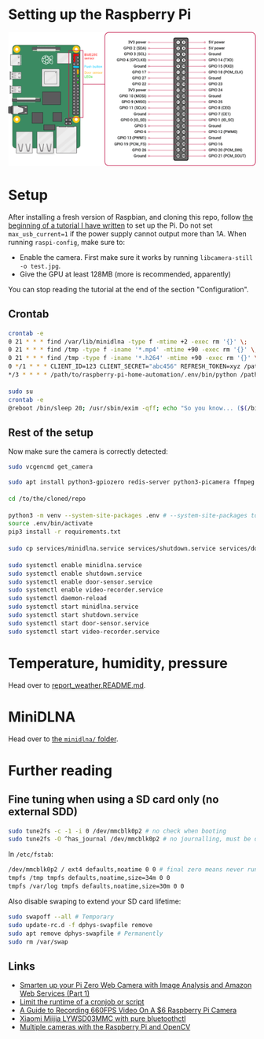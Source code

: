 # Setting up the Raspberry Pi

![GPIO pins](GPIO.png)

# Setup

After installing a fresh version of Raspbian, and cloning this repo, follow [the beginning of a tutorial I have written](https://romainpellerin.eu/raspberry-pi-the-ultimate-guide.html) to set up the Pi. Do not set `max_usb_current=1` if the power supply cannot output more than 1A. When running `raspi-config`, make sure to:

- Enable the camera. First make sure it works by running `libcamera-still -o test.jpg`.
- Give the GPU at least 128MB (more is recommended, apparently)

You can stop reading the tutorial at the end of the section "Configuration".

## Crontab

```bash
crontab -e
0 21 * * * find /var/lib/minidlna -type f -mtime +2 -exec rm '{}' \;
0 21 * * * find /tmp -type f -iname '*.mp4' -mtime +90 -exec rm '{}' \;
0 21 * * * find /tmp -type f -iname '*.h264' -mtime +90 -exec rm '{}' \;
0 */1 * * * CLIENT_ID=123 CLIENT_SECRET="abc456" REFRESH_TOKEN=xyz /path/to/raspberry-pi-home-automation/.env/bin/python /path/to/raspberry-pi-home-automation/auto-mute-strava-activities.py
*/3 * * * * /path/to/raspberry-pi-home-automation/.env/bin/python /path/to/raspberry-pi-home-automation/report_weather.py

sudo su
crontab -e
@reboot /bin/sleep 20; /usr/sbin/exim -qff; echo "So you know... ($(/bin/date))\n\n$(/usr/bin/tail -n 500 /var/log/syslog)" | mail -s "Rpi turned on 20secs ago" root
```

## Rest of the setup

Now make sure the camera is correctly detected:

```bash
sudo vcgencmd get_camera
```

```bash
sudo apt install python3-gpiozero redis-server python3-picamera ffmpeg libatlas-base-dev python3-picamera2 python3-opencv

cd /to/the/cloned/repo

python3 -m venv --system-site-packages .env # --system-site-packages to have the system-installed picamera2 module available
source .env/bin/activate
pip3 install -r requirements.txt

sudo cp services/minidlna.service services/shutdown.service services/door-sensor.service services/video-recorder.service /etc/systemd/system

sudo systemctl enable minidlna.service
sudo systemctl enable shutdown.service
sudo systemctl enable door-sensor.service
sudo systemctl enable video-recorder.service
sudo systemctl daemon-reload
sudo systemctl start minidlna.service
sudo systemctl start shutdown.service
sudo systemctl start door-sensor.service
sudo systemctl start video-recorder.service
```

# Temperature, humidity, pressure

Head over to [report_weather.README.md](report_weather.README.md).

# MiniDLNA

Head over to [the `minidlna/` folder](minidlna/README.md).

# Further reading

## Fine tuning when using a SD card only (no external SDD)

```bash
sudo tune2fs -c -1 -i 0 /dev/mmcblk0p2 # no check when booting
sudo tune2fs -O ^has_journal /dev/mmcblk0p2 # no journalling, must be done from a PC on mmcblk0p2 unmounted
```

In `/etc/fstab`:

```bash
/dev/mmcblk0p2 / ext4 defaults,noatime 0 0 # final zero means never run fsck
tmpfs /tmp tmpfs defaults,noatime,size=34m 0 0
tmpfs /var/log tmpfs defaults,noatime,size=30m 0 0
```

Also disable swaping to extend your SD card lifetime:

```bash
sudo swapoff --all # Temporary
sudo update-rc.d -f dphys-swapfile remove
sudo apt remove dphys-swapfile # Permanently
sudo rm /var/swap
```

## Links

- [Smarten up your Pi Zero Web Camera with Image Analysis and Amazon Web Services (Part 1)](https://www.bouvet.no/bouvet-deler/utbrudd/smarten-up-your-pi-zero-web-camera-with-image-analysis-and-amazon-web-services-part-1)
- [Limit the runtime of a cronjob or script](https://ma.ttias.be/limit-runtime-cronjob-script/)
- [A Guide to Recording 660FPS Video On A $6 Raspberry Pi Camera](http://blog.robertelder.org/recording-660-fps-on-raspberry-pi-camera/)
- [Xiaomi Miijia LYWSD03MMC with pure bluetoothctl](https://false.ekta.is/2021/06/xiaomi-miijia-lywsd03mmc-with-pure-bluetoothctl/)
- [Multiple cameras with the Raspberry Pi and OpenCV](https://pyimagesearch.com/2016/01/18/multiple-cameras-with-the-raspberry-pi-and-opencv/)
